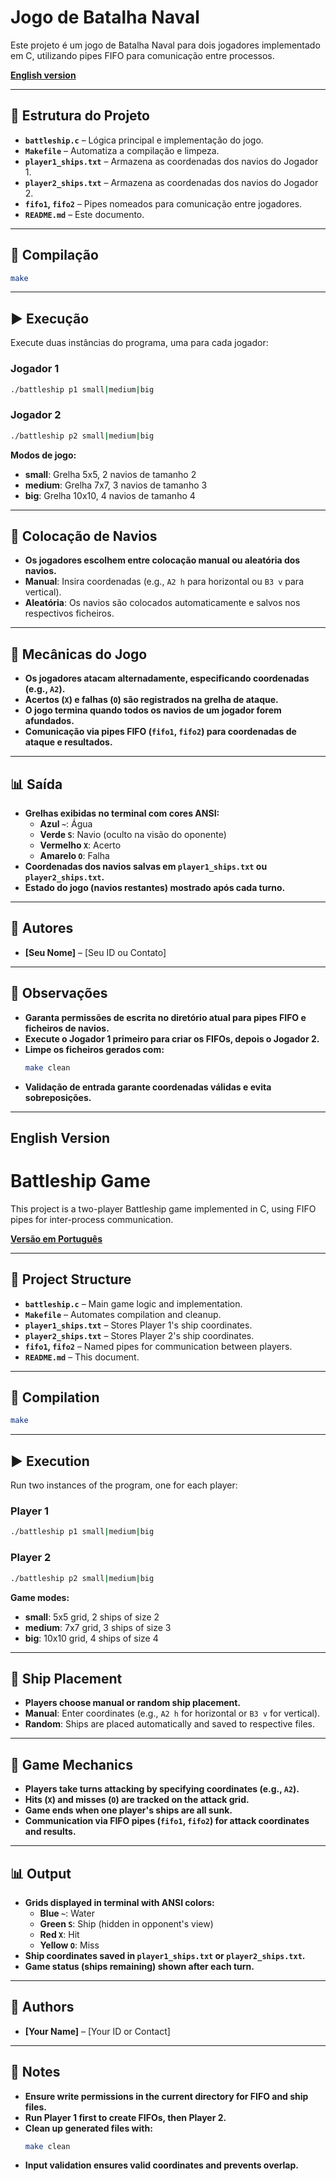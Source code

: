 # Jogo de Batalha Naval

Este projeto é um jogo de Batalha Naval para dois jogadores implementado em C, utilizando pipes FIFO para comunicação entre processos.

**[English version](#english-version)**

---

## 📁 Estrutura do Projeto

- **`battleship.c`** – Lógica principal e implementação do jogo.
- **`Makefile`** – Automatiza a compilação e limpeza.
- **`player1_ships.txt`** – Armazena as coordenadas dos navios do Jogador 1.
- **`player2_ships.txt`** – Armazena as coordenadas dos navios do Jogador 2.
- **`fifo1`, `fifo2`** – Pipes nomeados para comunicação entre jogadores.
- **`README.md`** – Este documento.

---

## 🔧 Compilação

```bash
make
```

---

## ▶️ Execução

Execute duas instâncias do programa, uma para cada jogador:

### Jogador 1
```bash
./battleship p1 small|medium|big
```

### Jogador 2
```bash
./battleship p2 small|medium|big
```

**Modos de jogo:**
- **small**: Grelha 5x5, 2 navios de tamanho 2
- **medium**: Grelha 7x7, 3 navios de tamanho 3
- **big**: Grelha 10x10, 4 navios de tamanho 4

---

## 📄 Colocação de Navios

- **Os jogadores escolhem entre colocação manual ou aleatória dos navios.**
- **Manual**: Insira coordenadas (e.g., `A2 h` para horizontal ou `B3 v` para vertical).
- **Aleatória**: Os navios são colocados automaticamente e salvos nos respectivos ficheiros.

---

## 🧠 Mecânicas do Jogo

- **Os jogadores atacam alternadamente, especificando coordenadas (e.g., `A2`).**
- **Acertos (`X`) e falhas (`O`) são registrados na grelha de ataque.**
- **O jogo termina quando todos os navios de um jogador forem afundados.**
- **Comunicação via pipes FIFO (`fifo1`, `fifo2`) para coordenadas de ataque e resultados.**

---

## 📊 Saída

- **Grelhas exibidas no terminal com cores ANSI:**
  - **Azul `~`**: Água
  - **Verde `S`**: Navio (oculto na visão do oponente)
  - **Vermelho `X`**: Acerto
  - **Amarelo `O`**: Falha
- **Coordenadas dos navios salvas em `player1_ships.txt` ou `player2_ships.txt`.**
- **Estado do jogo (navios restantes) mostrado após cada turno.**

---

## 👥 Autores

- **[Seu Nome]** – [Seu ID ou Contato]

---

## 📌 Observações

- **Garanta permissões de escrita no diretório atual para pipes FIFO e ficheiros de navios.**
- **Execute o Jogador 1 primeiro para criar os FIFOs, depois o Jogador 2.**
- **Limpe os ficheiros gerados com:**
  ```bash
  make clean
  ```
- **Validação de entrada garante coordenadas válidas e evita sobreposições.**

---

## English Version

# Battleship Game

This project is a two-player Battleship game implemented in C, using FIFO pipes for inter-process communication.

**[Versão em Português](#jogo-de-batalha-naval)**

---

## 📁 Project Structure

- **`battleship.c`** – Main game logic and implementation.
- **`Makefile`** – Automates compilation and cleanup.
- **`player1_ships.txt`** – Stores Player 1's ship coordinates.
- **`player2_ships.txt`** – Stores Player 2's ship coordinates.
- **`fifo1`, `fifo2`** – Named pipes for communication between players.
- **`README.md`** – This document.

---

## 🔧 Compilation

```bash
make
```

---

## ▶️ Execution

Run two instances of the program, one for each player:

### Player 1
```bash
./battleship p1 small|medium|big
```

### Player 2
```bash
./battleship p2 small|medium|big
```

**Game modes:**
- **small**: 5x5 grid, 2 ships of size 2
- **medium**: 7x7 grid, 3 ships of size 3
- **big**: 10x10 grid, 4 ships of size 4

---

## 📄 Ship Placement

- **Players choose manual or random ship placement.**
- **Manual**: Enter coordinates (e.g., `A2 h` for horizontal or `B3 v` for vertical).
- **Random**: Ships are placed automatically and saved to respective files.

---

## 🧠 Game Mechanics

- **Players take turns attacking by specifying coordinates (e.g., `A2`).**
- **Hits (`X`) and misses (`O`) are tracked on the attack grid.**
- **Game ends when one player's ships are all sunk.**
- **Communication via FIFO pipes (`fifo1`, `fifo2`) for attack coordinates and results.**

---

## 📊 Output

- **Grids displayed in terminal with ANSI colors:**
  - **Blue `~`**: Water
  - **Green `S`**: Ship (hidden in opponent's view)
  - **Red `X`**: Hit
  - **Yellow `O`**: Miss
- **Ship coordinates saved in `player1_ships.txt` or `player2_ships.txt`.**
- **Game status (ships remaining) shown after each turn.**

---

## 👥 Authors

- **[Your Name]** – [Your ID or Contact]

---

## 📌 Notes

- **Ensure write permissions in the current directory for FIFO and ship files.**
- **Run Player 1 first to create FIFOs, then Player 2.**
- **Clean up generated files with:**
  ```bash
  make clean
  ```
- **Input validation ensures valid coordinates and prevents overlap.**
